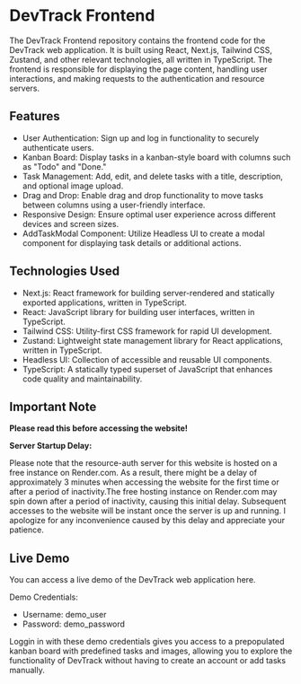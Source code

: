 # DevTrack Frontend
The DevTrack Frontend repository contains the frontend code for the DevTrack web application. It is built using React, Next.js, Tailwind CSS, Zustand, and other relevant technologies, all written in TypeScript. 
The frontend is responsible for displaying the page content, handling user interactions, and making requests to the authentication and resource servers.

## Features
- User Authentication: Sign up and log in functionality to securely authenticate users.
- Kanban Board: Display tasks in a kanban-style board with columns such as "Todo" and "Done."
- Task Management: Add, edit, and delete tasks with a title, description, and optional image upload.
- Drag and Drop: Enable drag and drop functionality to move tasks between columns using a user-friendly interface.
- Responsive Design: Ensure optimal user experience across different devices and screen sizes.
- AddTaskModal Component: Utilize Headless UI to create a modal component for displaying task details or additional actions.
## Technologies Used
- Next.js: React framework for building server-rendered and statically exported applications, written in TypeScript.
- React: JavaScript library for building user interfaces, written in TypeScript.
- Tailwind CSS: Utility-first CSS framework for rapid UI development.
- Zustand: Lightweight state management library for React applications, written in TypeScript.
- Headless UI: Collection of accessible and reusable UI components.
- TypeScript: A statically typed superset of JavaScript that enhances code quality and maintainability.

## Important Note

**Please read this before accessing the website!**

**Server Startup Delay:** 

Please note that the resource-auth server for this website is hosted on a free instance on Render.com. As a result, there might be a delay of approximately 3 minutes when accessing the website for the first time or after a period of inactivity.The free hosting instance on Render.com may spin down after a period of inactivity, causing this initial delay. Subsequent accesses to the website will be instant once the server is up and running. I apologize for any inconvenience caused by this delay and appreciate your patience. 

## Live Demo
You can access a live demo of the DevTrack web application here.

Demo Credentials:
- Username: demo_user
- Password: demo_password

Loggin in with these demo credentials gives you access to a prepopulated kanban board with predefined tasks and images, allowing you to explore the functionality of DevTrack without having to create an account or add tasks manually.
